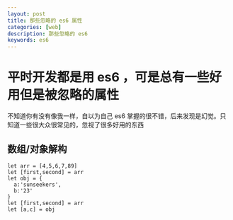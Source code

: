 ```yaml
---
layout: post
title: 那些忽略的 es6 属性
categories: [web]
description: 那些忽略的 es6
keywords: es6
---
```


# 平时开发都是用 es6 ，可是总有一些好用但是被忽略的属性
不知道你有没有像我一样，自以为自己 es6 掌握的很不错，后来发现是幻觉。只知道一些很大众很常见的，忽视了很多好用的东西

## 数组/对象解构
```
let arr = [4,5,6,7,89]
let [first,second] = arr
let obj = {
  a:'sunseekers',
  b:'23'
}
let [first,second] = arr
let [a,c] = obj


```